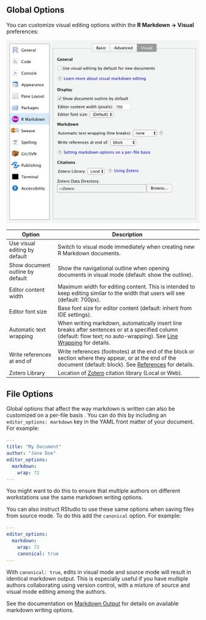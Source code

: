 <!-- -*- mode: gfm -*- -->

## Global Options

You can customize visual editing options within the **R Markdown -\> Visual** preferences:

<img src="images/visual-editing-options.png" class="illustration" width="588"/>

| Option                           | Description                                                                                                                                                                                          |
|----------------------------------|------------------------------------------------------------------------------------------------------------------------------------------------------------------------------------------------------|
| Use visual editing by default    | Switch to visual mode immediately when creating new R Markdown documents.                                                                                                                            |
| Show document outline by default | Show the navigational outline when opening documents in visual mode (default: show the outline).                                                                                                     |
| Editor content width             | Maximum width for editing content. This is intended to keep editing similar to the width that users will see (default: 700px).                                                                       |
| Editor font size                 | Base font size for editor content (default: inherit from IDE settings).                                                                                                                              |
| Automatic text wrapping          | When writing markdown, automatically insert line breaks after sentences or at a specified column (default: flow text; no auto-wrapping). See [Line Wrapping](markdown?id=line-wrapping) for details. |
| Write references at end of       | Write references (footnotes) at the end of the block or section where they appear, or at the end of the document (default: block). See [References](markdown?id=references) for details.             |
| Zotero Library                   | Location of [Zotero](technical#citations-from-zotero) citation library (Local or Web).                                                                                                               |

## File Options

Global options that affect the way markdown is written can also be customized on a per-file basis . You can do this by including an `editor_options: markdown` key in the YAML front matter of your document. For example:

``` yaml
---
title: "My Document"
author: "Jane Doe"
editor_options:
  markdown:
    wrap: 72
---
```

You might want to do this to ensure that multiple authors on different workstations use the same markdown writing options.

You can also instruct RStudio to use these same options when saving files from source mode. To do this add the `canonical` option. For example:

``` yaml
---
editor_options:
  markdown:
    wrap: 72
    canonical: true
---
```

With `canonical: true`, edits in visual mode and source mode will result in identical markdown output. This is especially useful if you have multiple authors collaborating using version control, with a mixture of source and visual mode editing among the authors.

See the documentation on [Markdown Output](markdown#markdown-output) for details on available markdown writing options.
